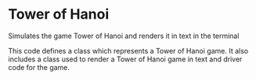 # Tower of Hanoi
Simulates the game Tower of Hanoi and renders it in text in the terminal

This code defines a class which represents a Tower of Hanoi game. It also includes a class used to render a Tower of Hanoi game in text and driver code for the game.

